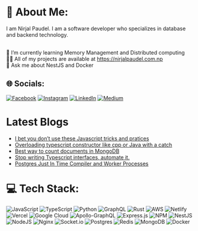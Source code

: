 # 💫 About Me:
I am Nirjal Paudel. I am a software developer who specializes in database and backend technology.<br>


<br>🌱 I’m currently learning Memory Management and Distributed computing
<br>👨‍💻 All of my projects are available at https://nirjalpaudel.com.np
<br>💬 Ask me about NestJS and Docker

## 🌐 Socials:
[![Facebook](https://img.shields.io/badge/Facebook-%231877F2.svg?logo=Facebook&logoColor=white)](https://facebook.com/n1rjal) [![Instagram](https://img.shields.io/badge/Instagram-%23E4405F.svg?logo=Instagram&logoColor=white)](https://instagram.com/n1rjal) [![LinkedIn](https://img.shields.io/badge/LinkedIn-%230077B5.svg?logo=linkedin&logoColor=white)](https://linkedin.com/in/nirjalpaudel) [![Medium](https://img.shields.io/badge/Medium-12100E?logo=medium&logoColor=white)](https://medium.com/@nirjalpaudel54312) 

# Latest Blogs
<!-- BLOG-POST-LIST:START -->
- [I bet you don’t use these Javascript tricks and pratices](https://blog.stackademic.com/i-bet-you-dont-use-these-javascript-tricks-and-pratices-5ab5438ed4c8?source=rss-933303365405------2)
- [Overloading typescript constructor like cpp or Java with a catch](https://medium.com/@nirjalpaudel54312/overloading-typescript-constructor-like-c-java-or-c-with-a-catch-b23267daec62?source=rss-933303365405------2)
- [Best way to count documents in MongoDB](https://medium.com/@nirjalpaudel54312/best-way-to-count-documents-in-mongodb-b0c7e7861286?source=rss-933303365405------2)
- [Stop writing Typescript interfaces, automate it.](https://medium.com/@nirjalpaudel54312/stop-writing-typescript-interfaces-13500311d24c?source=rss-933303365405------2)
- [Postgres Just In Time Compiler and Worker Processes](https://medium.com/@nirjalpaudel54312/postgres-just-in-time-compiler-and-worker-processes-6c7434864078?source=rss-933303365405------2)
<!-- BLOG-POST-LIST:END -->

# 💻 Tech Stack:
![JavaScript](https://img.shields.io/badge/javascript-%23323330.svg?style=for-the-badge&logo=javascript&logoColor=%23F7DF1E) ![TypeScript](https://img.shields.io/badge/typescript-%23007ACC.svg?style=for-the-badge&logo=typescript&logoColor=white) ![Python](https://img.shields.io/badge/python-3670A0?style=for-the-badge&logo=python&logoColor=ffdd54) ![GraphQL](https://img.shields.io/badge/-GraphQL-E10098?style=for-the-badge&logo=graphql&logoColor=white) ![Rust](https://img.shields.io/badge/rust-%23000000.svg?style=for-the-badge&logo=rust&logoColor=white) ![AWS](https://img.shields.io/badge/AWS-%23FF9900.svg?style=for-the-badge&logo=amazon-aws&logoColor=white) ![Netlify](https://img.shields.io/badge/netlify-%23000000.svg?style=for-the-badge&logo=netlify&logoColor=#00C7B7) ![Vercel](https://img.shields.io/badge/vercel-%23000000.svg?style=for-the-badge&logo=vercel&logoColor=white) ![Google Cloud](https://img.shields.io/badge/Google%20Cloud-%234285F4.svg?style=for-the-badge&logo=google-cloud&logoColor=white)  ![Apollo-GraphQL](https://img.shields.io/badge/-ApolloGraphQL-311C87?style=for-the-badge&logo=apollo-graphql) ![Express.js](https://img.shields.io/badge/express.js-%23404d59.svg?style=for-the-badge&logo=express&logoColor=%2361DAFB) ![NPM](https://img.shields.io/badge/NPM-%23000000.svg?style=for-the-badge&logo=npm&logoColor=white) ![NestJS](https://img.shields.io/badge/nestjs-%23E0234E.svg?style=for-the-badge&logo=nestjs&logoColor=white) ![NodeJS](https://img.shields.io/badge/node.js-6DA55F?style=for-the-badge&logo=node.js&logoColor=white) ![Nginx](https://img.shields.io/badge/nginx-%23009639.svg?style=for-the-badge&logo=nginx&logoColor=white) ![Socket.io](https://img.shields.io/badge/Socket.io-black?style=for-the-badge&logo=socket.io&badgeColor=010101) ![Postgres](https://img.shields.io/badge/postgres-%23316192.svg?style=for-the-badge&logo=postgresql&logoColor=white) ![Redis](https://img.shields.io/badge/redis-%23DD0031.svg?style=for-the-badge&logo=redis&logoColor=white) ![MongoDB](https://img.shields.io/badge/MongoDB-%234ea94b.svg?style=for-the-badge&logo=mongodb&logoColor=white) ![Docker](https://img.shields.io/badge/docker-%230db7ed.svg?style=for-the-badge&logo=docker&logoColor=white)

